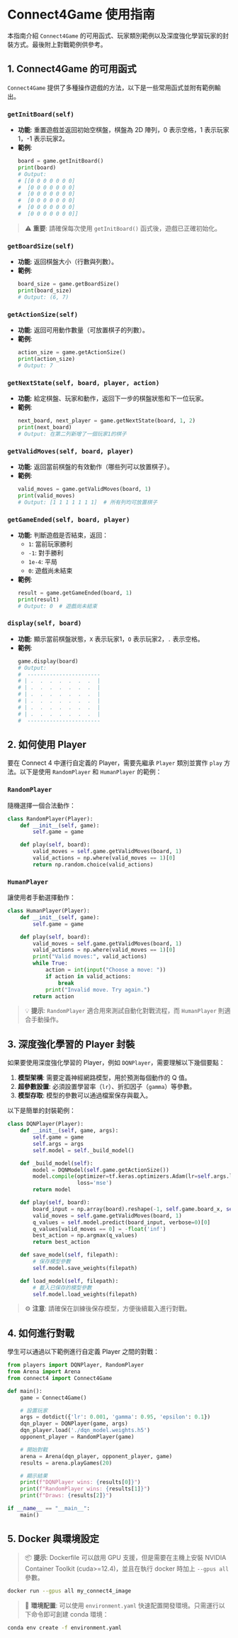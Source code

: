 # Connect4Game 使用指南

本指南介紹 `Connect4Game` 的可用函式、玩家類別範例以及深度強化學習玩家的封裝方式。最後附上對戰範例供參考。

## 1. Connect4Game 的可用函式

`Connect4Game` 提供了多種操作遊戲的方法，以下是一些常用函式並附有範例輸出。

### `getInitBoard(self)`
- **功能**: 重置遊戲並返回初始空棋盤，棋盤為 2D 陣列，0 表示空格，1 表示玩家1，-1 表示玩家2。
- **範例**:
  ```python
  board = game.getInitBoard()
  print(board)
  # Output: 
  # [[0 0 0 0 0 0 0]
  #  [0 0 0 0 0 0 0]
  #  [0 0 0 0 0 0 0]
  #  [0 0 0 0 0 0 0]
  #  [0 0 0 0 0 0 0]
  #  [0 0 0 0 0 0 0]]
  ```

> ⚠️ **重要**: 請確保每次使用 `getInitBoard()` 函式後，遊戲已正確初始化。

### `getBoardSize(self)`
- **功能**: 返回棋盤大小（行數與列數）。
- **範例**:
  ```python
  board_size = game.getBoardSize()
  print(board_size)
  # Output: (6, 7)
  ```

### `getActionSize(self)`
- **功能**: 返回可用動作數量（可放置棋子的列數）。
- **範例**:
  ```python
  action_size = game.getActionSize()
  print(action_size)
  # Output: 7
  ```

### `getNextState(self, board, player, action)`
- **功能**: 給定棋盤、玩家和動作，返回下一步的棋盤狀態和下一位玩家。
- **範例**:
  ```python
  next_board, next_player = game.getNextState(board, 1, 2)
  print(next_board)
  # Output: 在第二列新增了一個玩家1的棋子
  ```

### `getValidMoves(self, board, player)`
- **功能**: 返回當前棋盤的有效動作（哪些列可以放置棋子）。
- **範例**:
  ```python
  valid_moves = game.getValidMoves(board, 1)
  print(valid_moves)
  # Output: [1 1 1 1 1 1 1]  # 所有列均可放置棋子
  ```

### `getGameEnded(self, board, player)`
- **功能**: 判斷遊戲是否結束，返回：
  - `1`: 當前玩家勝利
  - `-1`: 對手勝利
  - `1e-4`: 平局
  - `0`: 遊戲尚未結束
- **範例**:
  ```python
  result = game.getGameEnded(board, 1)
  print(result)
  # Output: 0  # 遊戲尚未結束
  ```

### `display(self, board)`
- **功能**: 顯示當前棋盤狀態，`X` 表示玩家1，`O` 表示玩家2，`.` 表示空格。
- **範例**:
  ```python
  game.display(board)
  # Output:
  #  -----------------------
  # | .  .  .  .  .  .  .  |
  # | .  .  .  .  .  .  .  |
  # | .  .  .  .  .  .  .  |
  # | .  .  .  .  .  .  .  |
  # | .  .  .  .  .  .  .  |
  # | .  .  .  .  .  .  .  |
  #  -----------------------
  ```

## 2. 如何使用 Player

要在 Connect 4 中運行自定義的 Player，需要先繼承 `Player` 類別並實作 `play` 方法。以下是使用 `RandomPlayer` 和 `HumanPlayer` 的範例：

### `RandomPlayer`
隨機選擇一個合法動作：
```python
class RandomPlayer(Player):
    def __init__(self, game):
        self.game = game

    def play(self, board):
        valid_moves = self.game.getValidMoves(board, 1)
        valid_actions = np.where(valid_moves == 1)[0]
        return np.random.choice(valid_actions)
```

### `HumanPlayer`
讓使用者手動選擇動作：
```python
class HumanPlayer(Player):
    def __init__(self, game):
        self.game = game

    def play(self, board):
        valid_moves = self.game.getValidMoves(board, 1)
        valid_actions = np.where(valid_moves == 1)[0]
        print("Valid moves:", valid_actions)
        while True:
            action = int(input("Choose a move: "))
            if action in valid_actions:
                break
            print("Invalid move. Try again.")
        return action
```

> 💡 **提示**: `RandomPlayer` 適合用來測試自動化對戰流程，而 `HumanPlayer` 則適合手動操作。

## 3. 深度強化學習的 Player 封裝

如果要使用深度強化學習的 Player，例如 `DQNPlayer`，需要理解以下幾個要點：

1. **模型架構**: 需要定義神經網路模型，用於預測每個動作的 Q 值。
2. **超參數設置**: 必須設置學習率（`lr`）、折扣因子（`gamma`）等參數。
3. **模型存取**: 模型的參數可以通過檔案保存與載入。

以下是簡單的封裝範例：
```python
class DQNPlayer(Player):
    def __init__(self, game, args):
        self.game = game
        self.args = args
        self.model = self._build_model()

    def _build_model(self):
        model = DQNModel(self.game.getActionSize())
        model.compile(optimizer=tf.keras.optimizers.Adam(lr=self.args.lr),
                      loss='mse')
        return model

    def play(self, board):
        board_input = np.array(board).reshape(-1, self.game.board_x, self.game.board_y, 1)
        valid_moves = self.game.getValidMoves(board, 1)
        q_values = self.model.predict(board_input, verbose=0)[0]
        q_values[valid_moves == 0] = -float('inf')
        best_action = np.argmax(q_values)
        return best_action

    def save_model(self, filepath):
        # 保存模型參數
        self.model.save_weights(filepath)

    def load_model(self, filepath):
        # 載入已保存的模型參數
        self.model.load_weights(filepath)
```

> ⚙️ **注意**: 請確保在訓練後保存模型，方便後續載入進行對戰。

## 4. 如何進行對戰

學生可以通過以下範例進行自定義 Player 之間的對戰：

```python
from players import DQNPlayer, RandomPlayer
from Arena import Arena
from connect4 import Connect4Game

def main():
    game = Connect4Game()

    # 設置玩家
    args = dotdict({'lr': 0.001, 'gamma': 0.95, 'epsilon': 0.1})
    dqn_player = DQNPlayer(game, args)
    dqn_player.load('./dqn_model.weights.h5')
    opponent_player = RandomPlayer(game)

    # 開始對戰
    arena = Arena(dqn_player, opponent_player, game)
    results = arena.playGames(20)

    # 顯示結果
    print(f"DQNPlayer wins: {results[0]}")
    print(f"RandomPlayer wins: {results[1]}")
    print(f"Draws: {results[2]}")

if __name__ == "__main__":
    main()
```

## 5. Docker 與環境設定

> 📦 **提示**: Dockerfile 可以啟用 GPU 支援，但是需要在主機上安裝 NVIDIA Container Toolkit (cuda>=12.4)，並且在執行 docker 時加上 `--gpus all` 參數。

```bash
docker run --gpus all my_connect4_image
```

> 🔧 **環境配置**: 可以使用 `environment.yaml` 快速配置開發環境。只需運行以下命令即可創建 conda 環境：
```bash
conda env create -f environment.yaml
```